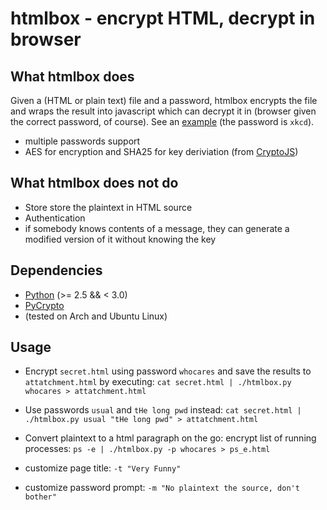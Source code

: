 # htmlbox - encrypt HTML, decrypt in browser
## What htmlbox does
Given a (HTML or plain text) file and a password, htmlbox encrypts the file and
wraps the result into javascript which can decrypt it in (browser given the correct password, of course). See an [example](http://pastehtml.com/view/c24sc3g5q.html) (the password is `xkcd`).

- multiple passwords support
- AES for encryption and SHA25 for key deriviation (from [CryptoJS])

## What htmlbox does **not** do
- Store store the plaintext in HTML source
- Authentication
 - if somebody knows contents of a message, they can generate a modified version of it without knowing the key

## Dependencies
- [Python] (>= 2.5 && < 3.0) 
- [PyCrypto]
- (tested on Arch and Ubuntu Linux)

## Usage
- Encrypt `secret.html` using password `whocares` and save the results to `attatchment.html` by executing:
  `cat secret.html | ./htmlbox.py whocares > attatchment.html`
- Use passwords `usual` and `tHe long pwd` instead:
  `cat secret.html | ./htmlbox.py usual "tHe long pwd" > attatchment.html`
- Convert plaintext to a html paragraph on the go: encrypt list of running processes:
  `ps -e | ./htmlbox.py -p whocares > ps_e.html`
- customize page title: `-t "Very Funny"`
- customize password prompt: `-m "No plaintext the source, don't bother"`

  [Python]:   http://python.org/download/
  [CryptoJS]: https://code.google.com/p/crypto-js/
  [PyCrypto]: http://pypi.python.org/pypi/pycrypto
